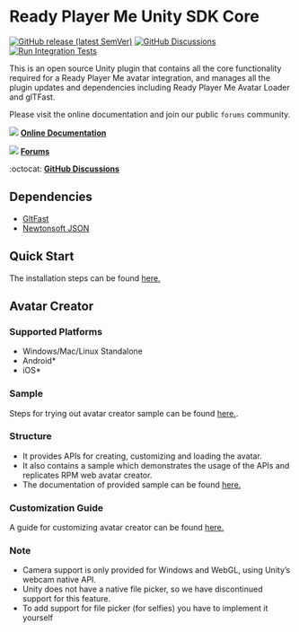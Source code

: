 # Ready Player Me Unity SDK Core

[![GitHub release (latest SemVer)](https://img.shields.io/github/v/release/readyplayerme/rpm-unity-sdk-core)](https://github.com/readyplayerme/rpm-unity-sdk-core/releases/latest) [![GitHub Discussions](https://img.shields.io/github/discussions/readyplayerme/rpm-unity-sdk-core)](https://github.com/readyplayerme/rpm-unity-sdk-core/discussions) [![Run Integration Tests](https://github.com/readyplayerme/rpm-unity-sdk-core/actions/workflows/integration-test.yml/badge.svg)](https://github.com/readyplayerme/rpm-unity-sdk-core/actions/workflows/integration-test.yml)

This is an open source Unity plugin that contains all the core functionality required for a Ready Player Me avatar integration, and manages all the plugin updates and dependencies including Ready Player Me Avatar Loader and glTFast. 

Please visit the online documentation and join our public `forums` community.

![](https://i.imgur.com/zGamwPM.png) **[Online Documentation]( https://docs.readyplayer.me/ready-player-me/integration-guides/unity )**

![](https://github.com/readyplayerme/rpm-unity-sdk-webview/assets/25016626/130b50db-d6af-4277-9da3-03172bc085eb) **[Forums](https://forum.readyplayer.me/)**

:octocat: **[GitHub Discussions]( https://github.com/readyplayerme/rpm-unity-sdk-core/discussions )**


## Dependencies
- [GltFast](https://docs.unity3d.com/Packages/com.unity.cloud.gltfast@6.4/manual/index.html) 
- [Newtonsoft JSON](https://docs.unity3d.com/Packages/com.unity.nuget.newtonsoft-json@3.0/manual/index.html)

## Quick Start
The installation steps can be found [here.](Documentation~/QuickStart.md)

## Avatar Creator

### Supported Platforms
- Windows/Mac/Linux Standalone
- Android*
- iOS*

### Sample
Steps for trying out avatar creator sample can be found [here.](Documentation~/AvatarCreatorSample.md).

### Structure
- It provides APIs for creating, customizing and loading the avatar.
- It also contains a sample which demonstrates the usage of the APIs and replicates RPM web avatar creator.
- The documentation of provided sample can be found [here.](Documentation~/SampleStructure.md)

### Customization Guide
A guide for customizing avatar creator can be found [here.](Documentation~/CustomizationGuide.md)

### Note
- Camera support is only provided for Windows and WebGL, using Unity’s webcam native API.
- Unity does not have a native file picker, so we have discontinued support for this feature.
- To add support for file picker (for selfies) you have to implement it yourself
